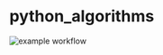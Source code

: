 # python_algorithms

![example workflow](https://github.com/Baumwollboebele/python_algorithms/actions/workflows/python-linting.yml/badge.svg)
